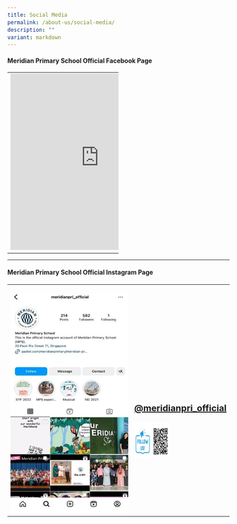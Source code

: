 ```yaml
---
title: Social Media
permalink: /about-us/social-media/
description: ""
variant: markdown
---
```

#### Meridian Primary School Official Facebook Page

<table style="width:50%">
  <tbody><tr>
    <td><iframe src="https://www.facebook.com/plugins/page.php?href=https%3A%2F%2Fwww.facebook.com%2Fmeridianpri%2F&amp;tabs=timeline&amp;width=350&amp;height=500&amp;small\_header=false&amp;adapt\_container\_width=true&amp;hide\_cover=false&amp;show\_facepile=true&amp;appId" width="400" height="400" style="border:none;overflow:hidden" scrolling="no" frameborder="0" allowfullscreen="true" allow="autoplay; clipboard-write; encrypted-media; picture-in-picture; web-share"></iframe></td>
    <td><br><br><br><br><p style="font-size:20px"><b><a href="https://www.facebook.com/meridianpri/">https://www.facebook.com/meridianpri/</a></b></p><img width="200" height="200" src="/images/About%20As/FB.png">
		</td>
  </tr>
</tbody></table>

<hr>

#### Meridian Primary School Official Instagram Page

<table style="width:100%">
  <tbody><tr>
    <td><br><img src="/images/About%20As/InkedInsta.jpg" style="width:350px;height:500px;float:center"></td>
    <td><br><br><br><br><br><br><br><p style="font-size:20px"><b><a href="https://www.instagram.com/meridianpri_official/">@meridianpri_official</a></b></p><img width="80" height="80" src="/images/About%20As/IG.png">
		</td>
  </tr>
</tbody></table>